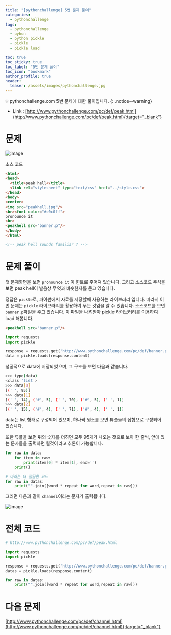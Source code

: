 ```yaml
---
title: "[pythonchallenge] 5번 문제 풀이"
categories:
  - pythonchallenge
tags:
  - pythonchallenge
  - pyhon
  - python pickle
  - pickle
  - pickle load

toc: true
toc_sticky: true
toc_label: "5번 문제 풀이"
toc_icon: "bookmark"
author_profile: true
header:
  teaser: /assets/images/pythonchallenge.jpg
---
```


💡 pythonchallenge.com 5번 문제에 대한 풀이입니다.
{: .notice--warning}


- Link : [http://www.pythonchallenge.com/pc/def/peak.html](http://www.pythonchallenge.com/pc/def/peak.html){:target="_blank"}

# 문제
![image](https://user-images.githubusercontent.com/33647663/156313780-e95e4fb6-1014-42b2-bb85-d0bc86f8ae95.png)


소스 코드

```html
<html>
<head>
  <title>peak hell</title>
  <link rel="stylesheet" type="text/css" href="../style.css">
</head>
<body>
<center>
<img src="peakhell.jpg"/>
<br><font color="#c0c0ff">
pronounce it
<br>
<peakhell src="banner.p"/>
</body>
</html>

<!-- peak hell sounds familiar ? -->

```


# 문제 풀이
첫 문제화면을 보면 `pronounce it` 이 힌트로 주어져 있습니다. 그리고 소스코드 주석을 보면 peak hell이 발음상 무엇과 비슷한지를 묻고 있습니다. 

정답은 `pickle`로, 파이썬에서 자료를 저장할때 사용하는 라이브러리 입니다. 따라서 이번 문제는 `pickle` 라이브러리를 활용하여 푸는 것임을 알 수 있습니다. 소스코드를 보면 `banner.p`파일을 주고 있습니다. 이 파일을 내려받아 pickle 라이브러리를 이용하여 load 해봅니다.

```html
<peakhell src="banner.p"/>
```

```python
import requests
import pickle

response = requests.get('http://www.pythonchallenge.com/pc/def/banner.p')
data = pickle.loads(response.content)
```

성공적으로 data에 저장되었으며, 그 구조를 보면 다음과 같습니다.

```sh
>>> type(data)
<class 'list'>
>>> data[0]
[(' ', 95)]
>>> data[1]
[(' ', 14), ('#', 5), (' ', 70), ('#', 5), (' ', 1)]
>>> data[2]
[(' ', 15), ('#', 4), (' ', 71), ('#', 4), (' ', 1)]
```

data는 list 형태로 구성되어 있으며, 하나씩 원소를 보면 튜플들의 집합으로 구성되어 있습니다.

또한 튜플을 보면 뒤의 숫자를 더하면 모두 95개가 나오는 것으로 보아 한 줄씩, 앞에 있는 문자들을 출력하면 될것이라고 추론이 가능합니다.

```py
for raw in data:
    for item in raw:
        print(item[0] * item[1], end='')
    print()

# 아래는 더 깔끔한 코드
for raw in datas:
    print("".join([word * repeat for word,repeat in raw]))
```

그러면 다음과 같이 `channel`이라는 문자가 출력됩니다.

![image](https://user-images.githubusercontent.com/33647663/156315458-edf590ef-374b-42b6-b0cb-e46da1dec458.png)

# 전체 코드
```py
# http://www.pythonchallenge.com/pc/def/peak.html

import requests
import pickle

response = requests.get('http://www.pythonchallenge.com/pc/def/banner.p')
datas = pickle.loads(response.content)

for raw in datas:
    print("".join([word * repeat for word,repeat in raw]))

```

# 다음 문제
[http://www.pythonchallenge.com/pc/def/channel.html](http://www.pythonchallenge.com/pc/def/channel.html){:target="_blank"}

